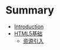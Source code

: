 # Summary

* [Introduction](README.md)
* [HTML5基础](html5ji-chu.md)
  * [资源引入](html5ji-chu/zi-yuan-yin-ru.md)


